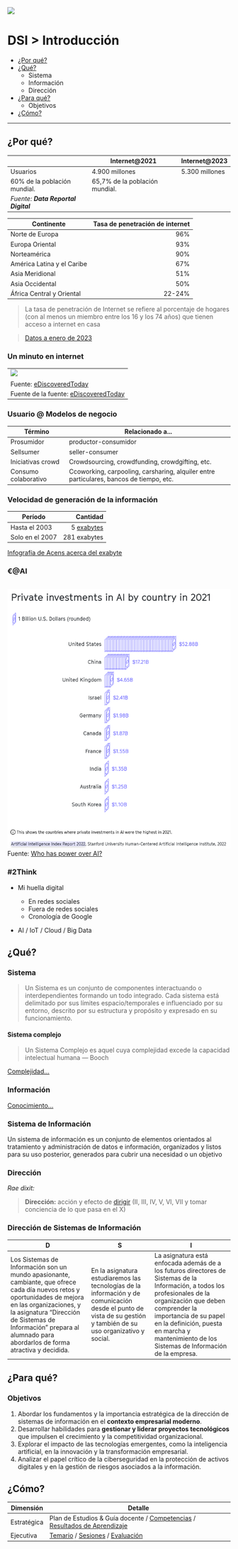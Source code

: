 [![](https://img.shields.io/badge/-Tabla_de_contenidos-000?style=flat&logo=Emlakjet&logoColor=red)](../README.md)

# DSI > Introducción

- [¿Por qué?](#por-qu%C3%A9)
- [¿Qué?](#qu%C3%A9)
  - Sistema
  - Información
  - Dirección
- [¿Para qué?](#para-qu%C3%A9)
  - Objetivos
- [¿Cómo?](#c%C3%B3mo)

---

## ¿Por qué?

||Internet@2021|Internet@2023|
|-|-|-|
Usuarios|4.900 millones|5.300 millones
|60% de la población mundial.| 65,7% de la población mundial.
|*Fuente:* ***Data Reportal Digital***|

|Continente|Tasa de penetración de internet|
|-|-:|
Norte de Europa|96%
Europa Oriental|93%
Norteamérica|90%
América Latina y el Caribe|67%
Asia Meridional|51%
Asia Occidental|50%
África Central y Oriental|22-24%

> La tasa de penetración de Internet se refiere al porcentaje de hogares (con al menos un miembro entre los 16 y los 74 años) que tienen acceso a internet en casa

> [Datos a enero de 2023](https://es.statista.com/estadisticas/541451/penetracion-mundial-de-internet-por-region-del-mundo)

### Un minuto en internet

||
|-|
|<img src="https://blog.acens.com/wp-content/images/que-pasa-internet-un-minuto-2023-infografia-ediscovery-today-acens-blog-cloud.png" width=50%>|
|Fuente: [eDiscoveredToday](https://ediscoverytoday.com/2023/04/20/2023-internet-minute-infographic-by-ediscovery-today-and-ltmg-ediscovery-trends/)|
|Fuente de la fuente: [eDiscoveredToday](https://ediscoverytoday.com/wp-content/uploads/2023/04/2023-Internet-Minute-Infographic-Source-Stats.pdf)|


### Usuario @ Modelos de negocio

Término|Relacionado a...
-|-
Prosumidor|productor-consumidor
Sellsumer|seller-consumer
Iniciativas crowd|Crowdsourcing, crowdfunding, crowdgifting, etc.
Consumo colaborativo|Ccoworking, carpooling, carsharing, alquiler entre particulares, bancos de tiempo, etc.

### Velocidad de generación de la información

Período|Cantidad
-|-:
Hasta el 2003|5 [exabytes](https://es.wikipedia.org/wiki/Exabyte)
Solo en el 2007|281 exabytes

[Infografía de Acens acerca del exabyte](https://blog.acens.com/wp-content/images/infografia-2014-el-fin-del-mega-acens-cloud.jpg)

### €@AI

||
|-|
![](/images/aiInvestors.png)
Fuente: [Who has power over AI?](https://2022.internethealthreport.org/facts/)

### #2Think

- Mi huella digital
  - En redes sociales
  - Fuera de redes sociales
  - Cronología de Google

- AI / IoT / Cloud / Big Data

## ¿Qué?

### Sistema

> Un Sistema es un conjunto de componentes interactuando o interdependientes formando un todo integrado. Cada sistema está delimitado por sus límites espacio/temporales e influenciado por su entorno, descrito por su estructura y propósito y expresado en su funcionamiento.

#### Sistema complejo

> Un Sistema Complejo es aquel cuya complejidad excede la capacidad intelectual humana — Booch

[Complejidad...](https://docs.google.com/presentation/d/1FBjSPhSYrgBQjVp8HefkiJA_AwJU_bq24b8WMz3xzOA/edit?usp=sharing)

### Información

[Conocimiento...](https://docs.google.com/presentation/d/1QJdg8M0iOwv1gxydwcza6X0dkZmrlaxFf1PH87X7gRo/edit?usp=sharing)

### Sistema de Información

Un sistema de información es un conjunto de elementos orientados al tratamiento y administración de datos e información, organizados y listos para su uso posterior, generados para cubrir una necesidad o un objetivo

### Dirección

*Rae dixit:* 

> **Dirección:** acción y efecto de [dirigir](https://dle.rae.es/dirigir) (II, III, IV, V, VI, VII y tomar conciencia de lo que pasa en el X)

### Dirección de Sistemas de Información

|D|S|I
|-|-|-
Los Sistemas de Información son un mundo apasionante, cambiante, que ofrece cada día nuevos retos y oportunidades de mejora en las organizaciones, y la asignatura “Dirección de Sistemas de Información” prepara al alumnado para abordarlos de forma atractiva y decidida.|En la asignatura estudiaremos las tecnologías de la información y de comunicación desde el punto de vista de su gestión y también de su uso organizativo y social.|La asignatura está enfocada además de a los futuros directores de Sistemas de la Información, a todos los profesionales de la organización que deben comprender la importancia de su papel en la definición, puesta en marcha y mantenimiento de los Sistemas de Información de la empresa.

## ¿Para qué?

### Objetivos

1. Abordar los fundamentos y la importancia estratégica de la dirección de sistemas de información en el **contexto empresarial moderno**.
1. Desarrollar habilidades para **gestionar y liderar proyectos tecnológicos** que impulsen el crecimiento y la competitividad organizacional.
1. Explorar el impacto de las tecnologías emergentes, como la inteligencia artificial, en la innovación y la transformación empresarial.
1. Analizar el papel crítico de la ciberseguridad en la protección de activos digitales y en la gestión de riesgos asociados a la información.

## ¿Cómo?

|Dimensión|Detalle
|-|-
|Estratégica|Plan de Estudios & Guía docente / [Competencias](./t00-00-00-s00-competencias.md) / [Resultados de Aprendizaje](./t00-00-00-s01-resultadosDeAprendizaje.md)
|Ejecutiva|[Temario](/temario/README.md) / [Sesiones](https://docs.google.com/spreadsheets/d/1qJNEUbHG_Tbw02Cv8VpkqQ6ICNVh2g_8FsdNWQw-ppA/edit?usp=sharing) /  [Evaluación](./t00-00-00-s03-evaluacion.md)
